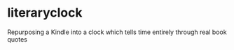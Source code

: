 # literaryclock
Repurposing a Kindle into a clock which tells time entirely through real book quotes
